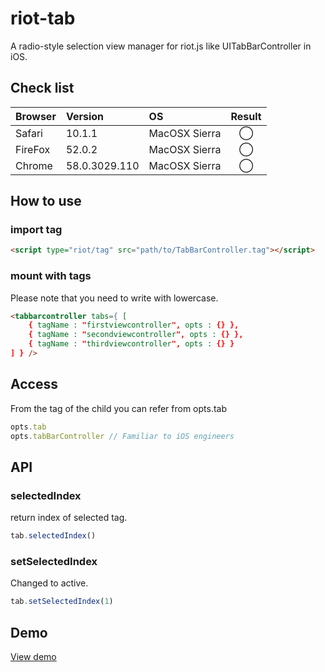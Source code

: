 # riot-tab
A radio-style selection view manager for riot.js like UITabBarController in iOS.

## Check list
|Browser|Version|OS|Result|
|:---|:---|:---|:---:|
|Safari|10.1.1|MacOSX Sierra|◯|
|FireFox|52.0.2|MacOSX Sierra|◯|
|Chrome|58.0.3029.110|MacOSX Sierra|◯|

## How to use

### import tag
```html
<script type="riot/tag" src="path/to/TabBarController.tag"></script>
```
### mount with tags
Please note that you need to write with lowercase.
```html
<tabbarcontroller tabs={ [
    { tagName : "firstviewcontroller", opts : {} },
    { tagName : "secondviewcontroller", opts : {} },
    { tagName : "thirdviewcontroller", opts : {} }
] } />
```

## Access
From the tag of the child you can refer from opts.tab
```js
opts.tab
opts.tabBarController // Familiar to iOS engineers
```

## API

### selectedIndex
return index of selected tag.
```js
tab.selectedIndex()
```

### setSelectedIndex
Changed to active.
```js
tab.setSelectedIndex(1)
```

## Demo
[View demo](https://iq3addli.github.io/riot-tab/index.html)


